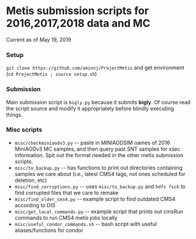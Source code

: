 # Metis submission scripts for 2016,2017,2018 data and MC
Current as of May 19, 2019

### Setup
`git clone https://github.com/aminnj/ProjectMetis` and get environment (`cd ProjectMetis ; source setup.sh`)

### Submission

Main submission script is `bigly.py` because it submits **bigly**. Of course read the script source and modify it appropriately before blindly executing things.

### Misc scripts
* `misc/checkminiaodv3.py` -- paste in MINIAODSIM names of 2016 MiniAODv3 MC samples, and then query past SNT samples for xsec information. Spit out the format needed in the other metis submission scripts.
* `misc/to_backup.py` -- has functions to print out directories containing samples we care about (i.e., latest CMS4 tags, not ones scheduled for deletion, etc)
* `misc/find_corruptions.py` -- uses `misc/to_backup.py` and `hdfs fsck` to find corrupted files that we care to remake
* `misc/find_older_cms4.py` -- example script to find outdated CMS4 according to DIS
* `misc/get_local_commands.py` -- example script that prints out cmsRun commands to run CMS4 metis jobs locally
* `misc/useful_condor_commands.sh` -- bash script with useful aliases/functions for condor

